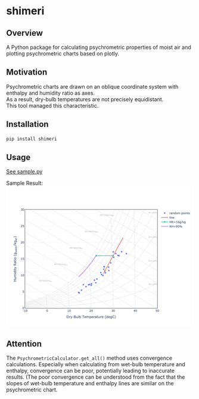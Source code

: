 # shimeri

## Overview

A Python package for calculating psychrometric properties of moist air and plotting psychrometric charts based on plotly.

## Motivation
Psychrometric charts are drawn on an oblique coordinate system with enthalpy and humidity ratio as axes.  
As a result, dry-bulb temperatures are not precisely equidistant.  
This tool managed this characteristic.


## Installation

```bash
pip install shimeri
```

## Usage
[See sample.py](/sample.py)

Sample Result:  
![Sample Result](https://github.com/yutaka-shoji/shimeri/blob/main/sample.png?raw=true)

## Attention
The `PsychrometricCalculator.get_all()` method uses convergence calculations. Especially when calculating from wet-bulb temperature and enthalpy, convergence can be poor, potentially leading to inaccurate results. (The poor convergence can be understood from the fact that the slopes of wet-bulb temperature and enthalpy lines are similar on the psychrometric chart.

